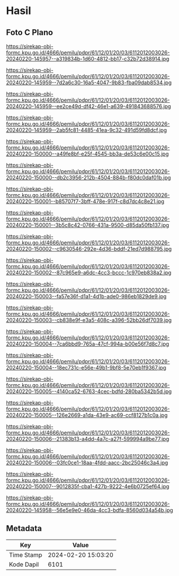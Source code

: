# Hasil

## Foto C Plano

https://sirekap-obj-formc.kpu.go.id/4666/pemilu/pdpr/61/12/01/20/03/6112012003026-20240220-145957--a319834b-1d60-4812-bb17-c32b72d38914.jpg

https://sirekap-obj-formc.kpu.go.id/4666/pemilu/pdpr/61/12/01/20/03/6112012003026-20240220-145959--7d2a6c30-16a5-4047-9b83-fba09dab8534.jpg

https://sirekap-obj-formc.kpu.go.id/4666/pemilu/pdpr/61/12/01/20/03/6112012003026-20240220-145959--ee2ce49d-df42-46e1-a639-491843688576.jpg

https://sirekap-obj-formc.kpu.go.id/4666/pemilu/pdpr/61/12/01/20/03/6112012003026-20240220-145959--2ab5fc81-4485-41ea-9c32-491d59fd8dcf.jpg

https://sirekap-obj-formc.kpu.go.id/4666/pemilu/pdpr/61/12/01/20/03/6112012003026-20240220-150000--a49fe8bf-e25f-4545-bb3a-de53c6e00c15.jpg

https://sirekap-obj-formc.kpu.go.id/4666/pemilu/pdpr/61/12/01/20/03/6112012003026-20240220-150000--db2c3956-212b-4504-884b-f80dc0daf01b.jpg

https://sirekap-obj-formc.kpu.go.id/4666/pemilu/pdpr/61/12/01/20/03/6112012003026-20240220-150001--b85707f7-3bff-478e-917f-c8d7dc4c8e21.jpg

https://sirekap-obj-formc.kpu.go.id/4666/pemilu/pdpr/61/12/01/20/03/6112012003026-20240220-150001--3b5c8c42-0766-431a-9500-d85da50fb137.jpg

https://sirekap-obj-formc.kpu.go.id/4666/pemilu/pdpr/61/12/01/20/03/6112012003026-20240220-150002--c9630546-292e-4d36-bddf-21ed7d988795.jpg

https://sirekap-obj-formc.kpu.go.id/4666/pemilu/pdpr/61/12/01/20/03/6112012003026-20240220-150002--87c965e9-a6dc-4cc3-bccc-1c970eb838a2.jpg

https://sirekap-obj-formc.kpu.go.id/4666/pemilu/pdpr/61/12/01/20/03/6112012003026-20240220-150003--fa57e36f-d1a1-4d1b-ade0-986eb1829de9.jpg

https://sirekap-obj-formc.kpu.go.id/4666/pemilu/pdpr/61/12/01/20/03/6112012003026-20240220-150003--cb838e9f-e3a5-408c-a396-52bb26df7039.jpg

https://sirekap-obj-formc.kpu.go.id/4666/pemilu/pdpr/61/12/01/20/03/6112012003026-20240220-150004--7ca6bbd9-765a-47cf-994a-b00e56f7d8c7.jpg

https://sirekap-obj-formc.kpu.go.id/4666/pemilu/pdpr/61/12/01/20/03/6112012003026-20240220-150004--18ec731c-e56e-49b1-9bf8-5e70eb1f9367.jpg

https://sirekap-obj-formc.kpu.go.id/4666/pemilu/pdpr/61/12/01/20/03/6112012003026-20240220-150005--4140ca52-6763-4cec-bdfd-280ba5342b5d.jpg

https://sirekap-obj-formc.kpu.go.id/4666/pemilu/pdpr/61/12/01/20/03/6112012003026-20240220-150005--126e2669-a1da-43e9-ac69-ccf8127b1c0a.jpg

https://sirekap-obj-formc.kpu.go.id/4666/pemilu/pdpr/61/12/01/20/03/6112012003026-20240220-150006--21383b13-a4dd-4a7c-a27f-599994a9be77.jpg

https://sirekap-obj-formc.kpu.go.id/4666/pemilu/pdpr/61/12/01/20/03/6112012003026-20240220-150006--03fc0ce1-18aa-4fdd-aacc-2bc25046c3a4.jpg

https://sirekap-obj-formc.kpu.go.id/4666/pemilu/pdpr/61/12/01/20/03/6112012003026-20240220-150007--9012835f-cba1-427b-9222-4e6b0725ef64.jpg

https://sirekap-obj-formc.kpu.go.id/4666/pemilu/pdpr/61/12/01/20/03/6112012003026-20240220-145958--56e5e9e0-46da-4cc3-bdfa-8560d034a54b.jpg


## Metadata

| Key        | Value               |
| ---------- | ------------------- |
| Time Stamp | 2024-02-20 15:03:20 |
| Kode Dapil | 6101                |



